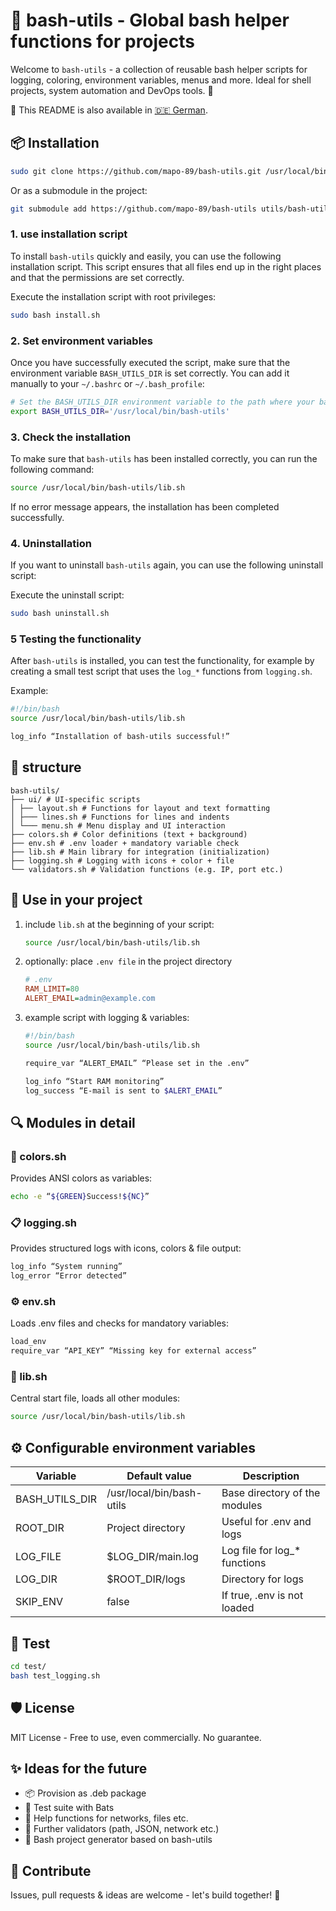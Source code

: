 # 🧰 bash-utils - Global bash helper functions for projects

Welcome to `bash-utils` - a collection of reusable bash helper scripts for logging, coloring, environment variables, menus and more. Ideal for shell projects, system automation and DevOps tools. 🚀

📖 This README is also available in [🇩🇪 German](README.de.md).

## 📦 Installation

```bash
sudo git clone https://github.com/mapo-89/bash-utils.git /usr/local/bin/bash-utils
```

Or as a submodule in the project:

```bash
git submodule add https://github.com/mapo-89/bash-utils utils/bash-utils
```

### 1. use **installation script**

To install `bash-utils` quickly and easily, you can use the following installation script. This script ensures that all files end up in the right places and that the permissions are set correctly.

Execute the installation script with root privileges:

```bash
sudo bash install.sh
```

### 2. **Set environment variables**

Once you have successfully executed the script, make sure that the environment variable `BASH_UTILS_DIR` is set correctly. You can add it manually to your `~/.bashrc` or `~/.bash_profile`:

```bash
# Set the BASH_UTILS_DIR environment variable to the path where your bash-utils are located.
export BASH_UTILS_DIR='/usr/local/bin/bash-utils'
```

### 3. **Check the installation**

To make sure that `bash-utils` has been installed correctly, you can run the following command:

```bash
source /usr/local/bin/bash-utils/lib.sh
```

If no error message appears, the installation has been completed successfully.

### 4. **Uninstallation**
If you want to uninstall `bash-utils` again, you can use the following uninstall script:

Execute the uninstall script:

```bash
sudo bash uninstall.sh
```

### 5 **Testing the functionality**
After `bash-utils` is installed, you can test the functionality, for example by creating a small test script that uses the `log_*` functions from `logging.sh`.

Example:

```bash
#!/bin/bash
source /usr/local/bin/bash-utils/lib.sh

log_info “Installation of bash-utils successful!”
```

## 📁 structure
```
bash-utils/
├── ui/ # UI-specific scripts
│ ├── layout.sh # Functions for layout and text formatting
│ ├─── lines.sh # Functions for lines and indents
│ └─── menu.sh # Menu display and UI interaction
├── colors.sh # Color definitions (text + background)
├── env.sh # .env loader + mandatory variable check
├── lib.sh # Main library for integration (initialization)
├── logging.sh # Logging with icons + color + file
└── validators.sh # Validation functions (e.g. IP, port etc.)
```

## 🚀 Use in your project
1. include `lib.sh` at the beginning of your script:
    ```bash
    source /usr/local/bin/bash-utils/lib.sh
    ```
2. optionally: place `.env file` in the project directory
    ```ini
    # .env
    RAM_LIMIT=80
    ALERT_EMAIL=admin@example.com
    ```
3. example script with logging & variables:
    ```bash
    #!/bin/bash
    source /usr/local/bin/bash-utils/lib.sh

    require_var “ALERT_EMAIL” “Please set in the .env”

    log_info “Start RAM monitoring”
    log_success “E-mail is sent to $ALERT_EMAIL”
    ```


## 🔍 Modules in detail

### 🎨 colors.sh
Provides ANSI colors as variables:
```bash
echo -e “${GREEN}Success!${NC}”
```

### 📋 logging.sh
Provides structured logs with icons, colors & file output:
```bash
log_info “System running”
log_error “Error detected”
```

### ⚙ env.sh
Loads .env files and checks for mandatory variables:
```bash
load_env
require_var “API_KEY” “Missing key for external access”
```

### 🧩 lib.sh
Central start file, loads all other modules:
```bash
source /usr/local/bin/bash-utils/lib.sh
```

## ⚙ Configurable environment variables

| Variable | Default value | Description |
|-----------------|-----------------------------------|-----------------------------------------------|
| BASH_UTILS_DIR | /usr/local/bin/bash-utils | Base directory of the modules |
| ROOT_DIR | Project directory | Useful for .env and logs |
| LOG_FILE | $LOG_DIR/main.log | Log file for log_* functions |
| LOG_DIR | $ROOT_DIR/logs | Directory for logs |
| SKIP_ENV | false | If true, .env is not loaded |

## 🧪 Test
```bash
cd test/
bash test_logging.sh
```

## 🛡 License
MIT License - Free to use, even commercially. No guarantee.

## ✨ Ideas for the future
- 📦 Provision as .deb package
- 🧪 Test suite with Bats
- 🧠 Help functions for networks, files etc.
- 🔐 Further validators (path, JSON, network etc.)
- 🧰 Bash project generator based on bash-utils

## 🤝 Contribute
Issues, pull requests & ideas are welcome - let's build together! 🚀